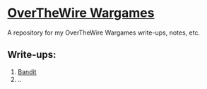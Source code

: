 # [OverTheWire Wargames](https://overthewire.org/wargames/)

A repository for my OverTheWire Wargames write-ups, notes, etc.

## Write-ups:
1. [Bandit](docs/Bandit.md)
2. ..
